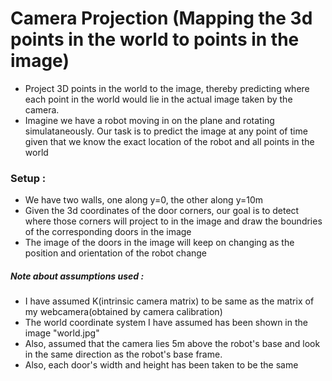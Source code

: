# Camera Projection (Mapping the 3d points in the world to points in the image)
* Project 3D points in the world to the image, thereby predicting where each point in the world would lie in the actual image taken by the camera.
* Imagine we have a robot moving in on the plane and rotating simulataneously. Our task is to predict the image at any point of time given that we know the exact location of the robot and all points in the world
 
### Setup :
* We have two walls, one along y=0, the other along y=10m
* Given the 3d coordinates of the door corners, our goal is to detect where those corners will project to in the image and draw the boundries of the corresponding doors in the image
* The image of the doors in the image will keep on changing as the position and orientation of the robot change

##### Note about assumptions used : 
* I have assumed K(intrinsic camera matrix) to be same as the matrix of my webcamera(obtained by camera calibration)
* The world coordinate system I have assumed has been shown in the image "world.jpg"
* Also, assumed that the camera lies 5m above the robot's base and look in the same direction as the robot's base frame.
* Also, each door's width and height has been taken to be the same
